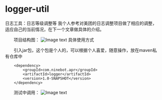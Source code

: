 # logger-util
日志工具：日志等级调整等
我个人参考对美团的日志调整项目做了相应的调整，适应自己的当前情况，在下一个文章做具体的介绍。

　　项目结构图：
  ![Image text](https://img2020.cnblogs.com/blog/1190778/202010/1190778-20201014171934548-893888604.png)
   具体使用方式

　　引入jar包，这个包是个人的，可以根据个人喜爱，随意操作，放在maven私有仓库中

        <dependency>
            <groupId>com.ninebot.apr</groupId>
            <artifactId>logger</artifactId>
            <version>1.0-SNAPSHOT</version>
        </dependency>
　　测试中调用：
  ![Image text](https://img2020.cnblogs.com/blog/1190778/202010/1190778-20201014171934548-893888604.png)  


 
